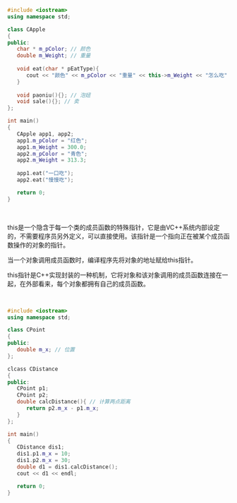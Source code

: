 
```c++
#include <iostream>
using namespace std;

class CApple
{
public:
   char * m_pColor; // 颜色
   double m_Weight; // 重量
   
   void eat(char * pEatType){
      cout << "颜色" << m_pColor << "重量" << this->m_Weight << "怎么吃" << pEatType << end;
   }
   
   void paoniu(){}; // 泡妞
   void sale(){}; // 卖
};

int main()
{
   CApple app1, app2;
   app1.m_pColor = "红色";
   app1.m_Weight = 300.0;
   app2.m_pColor = "青色";
   app2.m_Weight = 313.3;
   
   app1.eat("一口吃");
   app2.eat("慢慢吃");

   return 0;
}
```

<br/>

this是一个隐含于每一个类的成员函数的特殊指针，它是由VC++系统内部设定的，不需要程序员另外定义，可以直接使用。该指针是一个指向正在被某个成员函数操作的对象的指针。

当一个对象调用成员函数时，编译程序先将对象的地址赋给this指针。

this指针是C++实现封装的一种机制，它将对象和该对象调用的成员函数连接在一起，在外部看来，每个对象都拥有自己的成员函数。

<br/>

```c++
#include <iostream>
using namespace std;

class CPoint
{
public:
   double m_x; // 位置
};

clcass CDistance
{
public:
   CPoint p1;
   CPoint p2;
   double calcDistance(){ // 计算两点距离
      return p2.m_x - p1.m_x;
   }
};

int main()
{
   CDistance dis1;
   dis1.p1.m_x = 10;
   dis1.p2.m_x = 30;
   double d1 = dis1.calcDistance();
   cout << d1 << endl;

   return 0;
}
```
